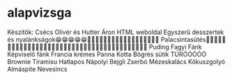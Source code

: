 # alapvizsga
Készítők: Csécs Olivér és Hutter Áron 
HTML weboldal
Egyszerű desszertek és nyalánkságok😁😁😁😁😁🥧🍦🍰🍰🎂🎂🎂🎂🍪🍪🍩🍩🍩🍩🍨🍧🍨🍨
Palacsintasütés🥞🥞🥞🥞🥞🥞🥞🥞🥞🥞🥞🥞🥞🥞🥞🥞🥞🥞🧇🧇🧇🧇🧇🧇🧇🧇🧇😋😋😋😋😋😋😋😋😋😋😋😋😋
Puding
Fagyi
Fánk
Képviselő fánk
Francia krémes
Panna Kotta
Bögrés sütik
TÚRÓÓÓÓÓ
Brownie Tiramisu
Hatlapos
Nápolyi
Bejgli
Zserbó
Mézeskalács
Kókuszgolyó
Almáspite
Nevesincs






